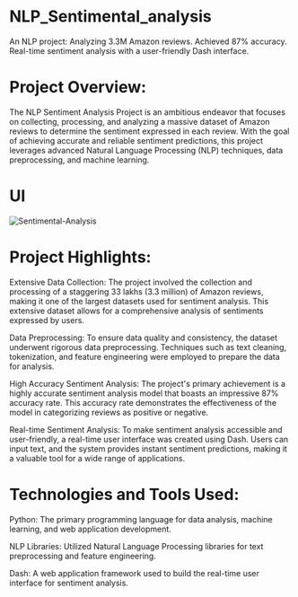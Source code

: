 # NLP_Sentimental_analysis
An NLP project: Analyzing 3.3M Amazon reviews. Achieved 87% accuracy. Real-time sentiment analysis with a user-friendly Dash interface.

# Project Overview:

The NLP Sentiment Analysis Project is an ambitious endeavor that focuses on collecting, processing, and analyzing a massive dataset of Amazon reviews to determine the sentiment expressed in each review. With the goal of achieving accurate and reliable sentiment predictions, this project leverages advanced Natural Language Processing (NLP) techniques, data preprocessing, and machine learning.

# UI
![Sentimental-Analysis](https://github.com/inbatamilan573/NLP_Sentimental_analysis/assets/61960466/c09f6ea8-c2ef-4838-9632-bfff8ef55ffc)

# Project Highlights:

Extensive Data Collection: The project involved the collection and processing of a staggering 33 lakhs (3.3 million) of Amazon reviews, making it one of the largest datasets used for sentiment analysis. This extensive dataset allows for a comprehensive analysis of sentiments expressed by users.

Data Preprocessing: To ensure data quality and consistency, the dataset underwent rigorous data preprocessing. Techniques such as text cleaning, tokenization, and feature engineering were employed to prepare the data for analysis.

High Accuracy Sentiment Analysis: The project's primary achievement is a highly accurate sentiment analysis model that boasts an impressive 87% accuracy rate. This accuracy rate demonstrates the effectiveness of the model in categorizing reviews as positive or negative.

Real-time Sentiment Analysis: To make sentiment analysis accessible and user-friendly, a real-time user interface was created using Dash. Users can input text, and the system provides instant sentiment predictions, making it a valuable tool for a wide range of applications.

# Technologies and Tools Used:

Python: The primary programming language for data analysis, machine learning, and web application development.

NLP Libraries: Utilized Natural Language Processing libraries for text preprocessing and feature engineering.

Dash: A web application framework used to build the real-time user interface for sentiment analysis.
